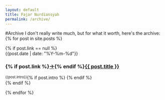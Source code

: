 ```yaml
---
layout: default
title: Fajar Nurdiansyah
permalink: /archive/
---
```

#Archive
I don't really write much, but for what it worth, here's the archive:
{% for post in site.posts %}

<div>		
	<div>
	{% if post.link == null %}
		<div class="archivedate">
			{{post.date | date: "%Y-%m-%d"}} 
		</div>
		<div class="archivepost">
			<h3 style="">{% if post.link %}<a href="{{post.link}}">→</a>{% endif %}<a href="{{post.url}}">{{ post.title }}</a></h3>
			{% if post.intro %}
				<div style="float:left; font-size: 80%;">
					{{post.intro}}
				</div>
			{% endif %}
		</div>
	{% endif %}
	</div>		
</div>

{% endfor %}
